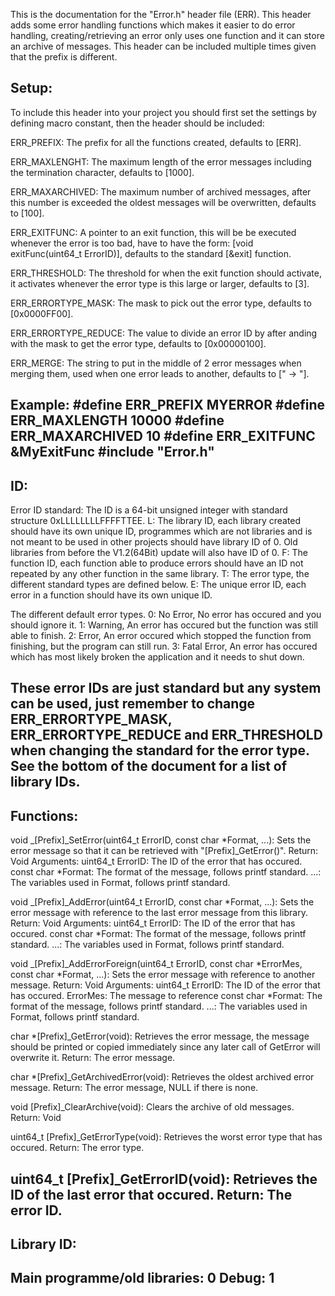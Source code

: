 This is the documentation for the "Error.h" header file (ERR).
This header adds some error handling functions which makes it easier to do error handling,
creating/retrieving an error only uses one function and it can store an archive of messages.
This header can be included multiple times given that the prefix is different.

Setup:
----------------------------------------------------------------------------------------------------
To include this header into your project you should first set the settings by defining macro
constant, then the header should be included:

ERR_PREFIX:         The prefix for all the functions created, defaults to [ERR].

ERR_MAXLENGHT:      The maximum length of the error messages including the termination character, 
                    defaults to [1000].

ERR_MAXARCHIVED:    The maximum number of archived messages, after this number is exceeded the 
                    oldest messages will be overwritten, defaults to [100].

ERR_EXITFUNC:       A pointer to an exit function, this will be be executed whenever the error is
                    too bad, have to have the form: [void exitFunc(uint64_t ErrorID)], defaults to
                    the standard [&exit] function.

ERR_THRESHOLD:      The threshold for when the exit function should activate, it activates whenever 
                    the error type is this large or larger, defaults to [3].

ERR_ERRORTYPE_MASK: The mask to pick out the error type, defaults to [0x0000FF00].

ERR_ERRORTYPE_REDUCE: The value to divide an error ID by after anding with the mask to get the 
                    error type, defaults to [0x00000100].

ERR_MERGE:          The string to put in the middle of 2 error messages when merging them, used when
                    one error leads to another, defaults to [" -> "].


Example:
#define ERR_PREFIX MYERROR
#define ERR_MAXLENGTH 10000
#define ERR_MAXARCHIVED 10
#define ERR_EXITFUNC &MyExitFunc
#include "Error.h"
----------------------------------------------------------------------------------------------------

ID:
----------------------------------------------------------------------------------------------------
Error ID standard: The ID is a 64-bit unsigned integer with standard structure 0xLLLLLLLLFFFFTTEE.
L: The library ID, each library created should have its own unique ID, programmes which are not 
   libraries and is not meant to be used in other projects should have library ID of 0.
   Old libraries from before the V1.2(64Bit) update will also have ID of 0.
F: The function ID, each function able to produce errors should have an ID not repeated by any
   other function in the same library.
T: The error type, the different standard types are defined below.
E: The unique error ID, each error in a function should have its own unique ID.

The different default error types.
0: No Error, No error has occured and you should ignore it.
1: Warning, An error has occured but the function was still able to finish.
2: Error, An error occured which stopped the function from finishing, but the program can still run.
3: Fatal Error, An error has occured which has most likely broken the application and it needs to 
   shut down.

These error IDs are just standard but any system can be used, just remember to change 
ERR_ERRORTYPE_MASK, ERR_ERRORTYPE_REDUCE and ERR_THRESHOLD when changing the standard for the
error type. See the bottom of the document for a list of library IDs.
----------------------------------------------------------------------------------------------------


Functions:
----------------------------------------------------------------------------------------------------
void _[Prefix]_SetError(uint64_t ErrorID, const char *Format, ...):
    Sets the error message so that it can be retrieved with "[Prefix]_GetError()".
    Return: Void
    Arguments:
        uint64_t ErrorID:           The ID of the error that has occured.
		const char *Format:         The format of the message, follows printf standard.
        ...:                        The variables used in Format, follows printf standard.

void _[Prefix]_AddError(uint64_t ErrorID, const char *Format, ...):
    Sets the error message with reference to the last error message from this library.
    Return: Void
    Arguments:
        uint64_t ErrorID:           The ID of the error that has occured.
		const char *Format:         The format of the message, follows printf standard.
        ...:                        The variables used in Format, follows printf standard.

void _[Prefix]_AddErrorForeign(uint64_t ErrorID, const char *ErrorMes, const char *Format, ...):
    Sets the error message with reference to another message.
    Return: Void
    Arguments:
        uint64_t ErrorID:           The ID of the error that has occured.
        ErrorMes:                   The message to reference
		const char *Format:         The format of the message, follows printf standard.
        ...:                        The variables used in Format, follows printf standard.

char *[Prefix]_GetError(void):
    Retrieves the error message, the message should be printed or copied immediately since any 
    later call of GetError will overwrite it.
    Return: The error message.

char *[Prefix]_GetArchivedError(void):
    Retrieves the oldest archived error message.
    Return: The error message, NULL if there is none.

void [Prefix]_ClearArchive(void):
    Clears the archive of old messages.
    Return: Void
	
uint64_t [Prefix]_GetErrorType(void):
	Retrieves the worst error type that has occured.
	Return: The error type.

uint64_t [Prefix]_GetErrorID(void):
    Retrieves the ID of the last error that occured.
    Return: The error ID.
----------------------------------------------------------------------------------------------------

Library ID:
----------------------------------------------------------------------------------------------------
Main programme/old libraries:                           0
Debug:                                                  1
----------------------------------------------------------------------------------------------------